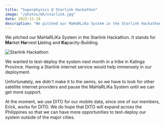 ```yaml
---
title: "Superphysics @ Starlink Hackathon"
image: "/photos/mh/starlink.jpg"
date: 2023-11-19
description: "We pitched our MaHaRLiKa System in the Starlink Hackathon"
---
```


We pitched our MaHaRLiKa System in the Starlink Hackathon. It stands for **Ma**rket **Ha**rvest **Li**sting and **Ka**pacity-Building.

![Starlink Hackathon](/photos/mh/starlink.jpg)

We wanted to test-deploy the system next month in a tribe in Kalinga Province.  Having a Starlink internet service would help immensely in our deployment. 

Unfortunately, we didn't make it to the semis, so we have to look for other satellite internet providers and pause the MaHaRLiKa System until we can get more support.

At the moment, we use DITO for our mobile data, since one of our members, Erick, works for DITO. We do hope that DITO will expand across the Philippines so that we can have more opportunities to test-deploy our system outside of the major cities.

<!-- At the moment, we have no choice but to test the offline version of the MaHaRLiKa System in rural areas using points-cards. -->


<!-- Our boycott suppliers are:
- AWS
- Starlink -->


